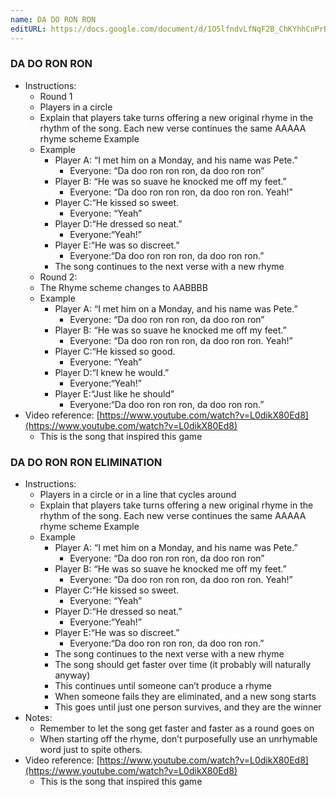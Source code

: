 ```yaml
---
name: DA DO RON RON
editURL: https://docs.google.com/document/d/1O5lfndvLfNqF2B_ChKYhhCnPrB9r8MTcfUCaqrhI58k/edit
---
```


### DA DO RON RON

* Instructions:   
  * Round 1  
  * Players in a circle  
  * Explain that players take turns offering a new original rhyme in the rhythm of the song. Each new verse continues the same AAAAA rhyme scheme Example  
  * Example  
    * Player A: “I met him on a Monday, and his name was Pete.”  
      * Everyone: “Da doo ron ron ron, da doo ron ron”  
    * Player B: “He was so suave he knocked me off my feet.”  
      * Everyone: “Da doo ron ron ron, da doo ron ron. Yeah\!”  
    * Player C:“He kissed so sweet.  
      * Everyone: “Yeah”  
    * Player D:“He dressed so neat.”  
      * Everyone:“Yeah\!”  
    * Player E:“He was so discreet.”  
      * Everyone:“Da doo ron ron ron, da doo ron ron.”  
    * The song continues to the next verse with a new rhyme  
  * Round 2:  
  * The Rhyme scheme changes to AABBBB  
  * Example  
    * Player A: “I met him on a Monday, and his name was Pete.”  
      * Everyone: “Da doo ron ron ron, da doo ron ron”  
    * Player B: “He was so suave he knocked me off my feet.”  
      * Everyone: “Da doo ron ron ron, da doo ron ron. Yeah\!”  
    * Player C:“He kissed so good.  
      * Everyone: “Yeah”  
    * Player D:“I knew he would.”  
      * Everyone:“Yeah\!”  
    * Player E:“Just like he should”  
      * Everyone:“Da doo ron ron ron, da doo ron ron.”  
* Video reference: [https://www.youtube.com/watch?v=L0dikX80Ed8](https://www.youtube.com/watch?v=L0dikX80Ed8)  
  * This is the song that inspired this game

### 

### DA DO RON RON ELIMINATION

* Instructions:   
  * Players in a circle or in a line that cycles around  
  * Explain that players take turns offering a new original rhyme in the rhythm of the song. Each new verse continues the same AAAAA rhyme scheme Example  
  * Example  
    * Player A: “I met him on a Monday, and his name was Pete.”  
      * Everyone: “Da doo ron ron ron, da doo ron ron”  
    * Player B: “He was so suave he knocked me off my feet.”  
      * Everyone: “Da doo ron ron ron, da doo ron ron. Yeah\!”  
    * Player C:“He kissed so sweet.  
      * Everyone: “Yeah”  
    * Player D:“He dressed so neat.”  
      * Everyone:“Yeah\!”  
    * Player E:“He was so discreet.”  
      * Everyone:“Da doo ron ron ron, da doo ron ron.”  
    * The song continues to the next verse with a new rhyme  
    * The song should get faster over time (it probably will naturally anyway)  
    * This continues until someone can’t produce a rhyme  
    * When someone fails they are eliminated, and a new song starts  
    * This goes until just one person survives, and they are the winner  
* Notes:  
  * Remember to let the song get faster and faster as a round goes on  
  * When starting off the rhyme, don’t purposefully use an unrhymable word just to spite others.  
* Video reference: [https://www.youtube.com/watch?v=L0dikX80Ed8](https://www.youtube.com/watch?v=L0dikX80Ed8)  
  * This is the song that inspired this game